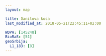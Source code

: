 ```yaml
---
layout: map

title: Danilova kosa
last_modified_at: 2018-05-21T22:45:11+02:00

WDPA: [145248]
BioRaS: [51]
geoSrbija:
  L1_183: [8]
---
```

